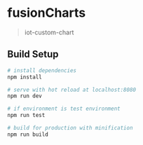 # fusionCharts

> iot-custom-chart

## Build Setup

``` bash
# install dependencies
npm install

# serve with hot reload at localhost:8080
npm run dev

# if environment is test environment
npm run test

# build for production with minification
npm run build